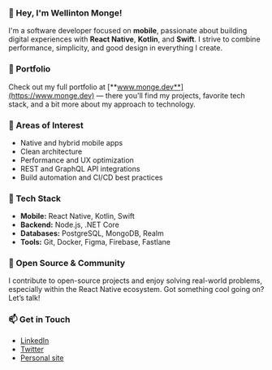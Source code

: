### 👋 Hey, I'm Wellinton Monge!

I'm a software developer focused on **mobile**, passionate about building digital experiences with **React Native**, **Kotlin**, and **Swift**. I strive to combine performance, simplicity, and good design in everything I create.

### 💼 Portfolio

Check out my full portfolio at [**www.monge.dev**](https://www.monge.dev) — there you'll find my projects, favorite tech stack, and a bit more about my approach to technology.

### 🧠 Areas of Interest

- Native and hybrid mobile apps
- Clean architecture
- Performance and UX optimization
- REST and GraphQL API integrations
- Build automation and CI/CD best practices

### 🚀 Tech Stack

- **Mobile:** React Native, Kotlin, Swift  
- **Backend:** Node.js, .NET Core  
- **Databases:** PostgreSQL, MongoDB, Realm  
- **Tools:** Git, Docker, Figma, Firebase, Fastlane

### 🌱 Open Source & Community

I contribute to open-source projects and enjoy solving real-world problems, especially within the React Native ecosystem. Got something cool going on? Let’s talk!

### 📫 Get in Touch

- [LinkedIn](https://www.linkedin.com/in/wellinton-monge/)  
- [Twitter](https://twitter.com/monge_wellinton/)  
- [Personal site](https://www.monge.dev)
